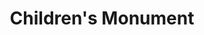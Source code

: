 ---
pid: FS50
title: Children's Monument
location_transcription: Franklin Square
zipcode: '19106'
outside_phl: 
neighborhood: Society Hill,Old City
age: '66'
age_range: 60-69
instagram: 
image_file_name: FS_50.jpg
proposal_transcription: |-
  Art Museum
  Rocky Statue
  A Children's Monument
topic: Art,Philadelphia,Youth
topic_summary: 0, 0, 0
type: Other No Form
keywords_other: 
credit: A. Higman
image_labels: 
twitter: 
facebook: 
permalink: "/monuments/fs50/"
layout: item-page
---